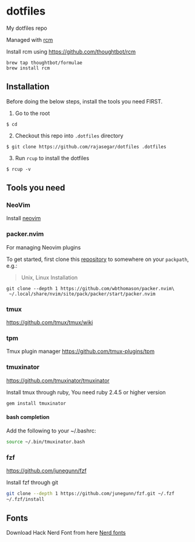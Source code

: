 # dotfiles
My dotfiles repo

Managed with [rcm](http://thoughtbot.github.io/rcm/rcm.7.html)

Install rcm using https://github.com/thoughtbot/rcm
```
brew tap thoughtbot/formulae
brew install rcm
```

## Installation
Before doing the below steps, install the tools you need FIRST.

1. Go to the root
```
$ cd
```
2. Checkout this repo into `.dotfiles` directory
```
$ git clone https://github.com/rajasegar/dotfiles .dotfiles
```

3. Run `rcup` to install the dotfiles
```
$ rcup -v
```

## Tools you need

### NeoVim
Install [neovim](https://github.com/neovim/neovim/wiki/Installing-Neovim)


### packer.nvim
For managing Neovim plugins


To get started, first clone this [repository](https://github.com/wbthomason/packer.nvim) to somewhere on your `packpath`, e.g.:

> Unix, Linux Installation
```shell
git clone --depth 1 https://github.com/wbthomason/packer.nvim\
 ~/.local/share/nvim/site/pack/packer/start/packer.nvim
```


### tmux
https://github.com/tmux/tmux/wiki

### tpm
Tmux plugin manager
https://github.com/tmux-plugins/tpm

### tmuxinator
https://github.com/tmuxinator/tmuxinator

Install tmux through ruby, You need ruby 2.4.5 or higher version

```sh
gem install tmuxinator
```
#### bash completion

Add the following to your ~/.bashrc:

```sh
source ~/.bin/tmuxinator.bash
```


### fzf
https://github.com/junegunn/fzf

Install fzf through git

```sh
git clone --depth 1 https://github.com/junegunn/fzf.git ~/.fzf
~/.fzf/install
```

## Fonts
Download Hack Nerd Font from here
[Nerd fonts](https://www.nerdfonts.com/font-downloads)
